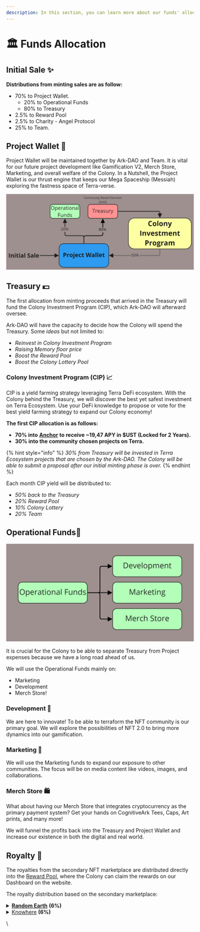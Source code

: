 ```yaml
---
description: In this section, you can learn more about our funds' allocation.
---
```


# 🏛 Funds Allocation

## Initial Sale ✨

**Distributions from minting sales are as follow:**

* 70% to Project Wallet.
  * 20% to Operational Funds
  * 80% to Treasury
* 2.5% to Reward Pool
* 2.5% to Charity - Angel Protocol
* 25% to Team.

## Project Wallet 🚀

Project Wallet will be maintained together by Ark-DAO and Team. It is vital for our future project development like Gamification V2, Merch Store, Marketing, and overall welfare of the Colony. In a Nutshell, the Project Wallet is our thrust engine that keeps our Mega Spaceship (Messiah) exploring the fastness space of Terra-verse.

![70% of the minting proceeds will fund Project Wallet](<../.gitbook/assets/Finance - Project Wallet (1).jpg>)

## Treasury 💵

The first allocation from minting proceeds that arrived in the Treasury will fund the Colony Investment Program (CIP), which Ark-DAO will afterward oversee.

Ark-DAO will have the capacity to decide how the Colony will spend the Treasury. Some _ideas_ but not limited to:

* _Reinvest in Colony Investment Program_
* _Raising Memory floor price_
* _Boost the Reward Pool_
* _Boost the Colony Lottery Pool_

### Colony Investment Program (CIP) 📈

CIP is a yield farming strategy leveraging Terra DeFi ecosystem. With the Colony behind the Treasury, we will discover the best yet safest investment on Terra Ecosystem. Use your DeFi knowledge to propose or vote for the best yield farming strategy to expand our Colony economy!

**The first CIP allocation is as follows:**

* **70% into** [**Anchor**](https://app.anchorprotocol.com/earn) **to receive \~19,47 APY in $UST (Locked for 2 Years).**
* **30% into the community chosen projects on Terra.**

{% hint style="info" %}
_30% from Treasury will be invested in Terra Ecosystem projects that are chosen by the Ark-DAO. The Colony will be able to submit a proposal after our initial minting phase is over._
{% endhint %}

Each month CIP yield will be distributed to:

* _50% back to the Treasury_
* _20% Reward Pool_
* _10% Colony Lottery_
* _20% Team_

## Operational Funds💼

![](<../.gitbook/assets/Finance - Operational Funds.jpg>)

It is crucial for the Colony to be able to separate Treasury from Project expenses because we have a long road ahead of us.

We will use the Operational Funds mainly on:&#x20;

* Marketing
* Development
* Merch Store!

### Development 🧰

We are here to innovate! To be able to terraform the NFT community is our primary goal. We will explore the possibilities of NFT 2.0 to bring more dynamics into our gamification.

### Marketing 📡

We will use the Marketing funds to expand our exposure to other communities. The focus will be on media content like videos, images, and collaborations.

### Merch Store 🛍️

What about having our Merch Store that integrates cryptocurrency as the primary payment system? Get your hands on CognitiveArk Tees, Caps, Art prints, and many more!&#x20;

We will funnel the profits back into the Treasury and Project Wallet and increase our existence in both the digital and real world.

## Royalty 🧾

The royalties from the secondary NFT marketplace are distributed directly into the [Reward Pool](../lets-terraform-the-nft-culture/reward-system.md#3.-staking-reward), where the Colony can claim the rewards on our Dashboard on the website.

The royalty distribution based on the secondary marketplace:

<details>

<summary><strong></strong><a href="https://randomearth.io/home"><strong>Random Earth</strong></a> <strong>(6%)</strong></summary>

* 2,4% to Project Wallet
* 1,5% to Reward Pool
* 0,9% to Angel Protocol
* 0,6% to Colony Lottery
* 0,6% to Team

</details>

<details>

<summary><a href="https://knowhere.art">Knowhere</a> <strong>(6%)</strong></summary>

* 2,4% to Project Wallet
* 1,5% to Reward Pool
* 0,9% to Angel Protocol
* 0,6% to Colony Lottery
* 0,6% to Team

</details>

\


